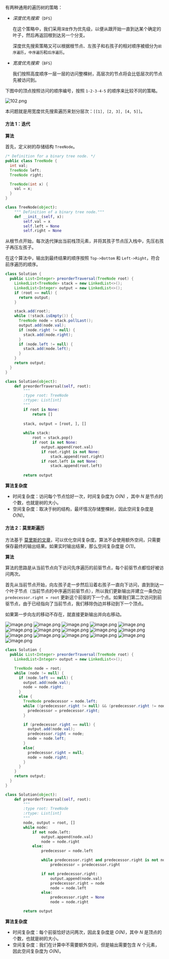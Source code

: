 有两种通用的遍历树的策略：

* *深度优先搜索*（`DFS`）

  在这个策略中，我们采用`深度`作为优先级，以便从跟开始一直到达某个确定的叶子，然后再返回根到达另一个分支。

  深度优先搜索策略又可以根据根节点、左孩子和右孩子的相对顺序被细分为`前序遍历`，`中序遍历`和`后序遍历`。

* *宽度优先搜索*（`BFS`）

  我们按照高度顺序一层一层的访问整棵树，高层次的节点将会比低层次的节点先被访问到。

下图中的顶点按照访问的顺序编号，按照 `1-2-3-4-5` 的顺序来比较不同的策略。

![102.png](https://pic.leetcode-cn.com/071065c80aaf44da930c7ccb2156b3eac6309d446eb36a376d6478d17cc2400f-102.png)


本问题就是用宽度优先搜索遍历来划分层次：`[[1], [2, 3], [4, 5]]`。

#### 方法 1：迭代

**算法**

首先，定义树的存储结构 `TreeNode`。

```Java []
/* Definition for a binary tree node. */
public class TreeNode {
  int val;
  TreeNode left;
  TreeNode right;

  TreeNode(int x) {
    val = x;
  }
}
```

```Python []
class TreeNode(object):
    """ Definition of a binary tree node."""
    def __init__(self, x):
        self.val = x
        self.left = None
        self.right = None
```

从根节点开始，每次迭代弹出当前栈顶元素，并将其孩子节点压入栈中，先压右孩子再压左孩子。

在这个算法中，输出到最终结果的顺序按照 `Top->Bottom` 和 `Left->Right`，符合前序遍历的顺序。

```Java []
class Solution {
  public List<Integer> preorderTraversal(TreeNode root) {
    LinkedList<TreeNode> stack = new LinkedList<>();
    LinkedList<Integer> output = new LinkedList<>();
    if (root == null) {
      return output;
    }

    stack.add(root);
    while (!stack.isEmpty()) {
      TreeNode node = stack.pollLast();
      output.add(node.val);
      if (node.right != null) {
        stack.add(node.right);
      }
      if (node.left != null) {
        stack.add(node.left);
      }
    }
    return output;
  }
}
```
```Python []
class Solution(object):
    def preorderTraversal(self, root):
        """
        :type root: TreeNode
        :rtype: List[int]
        """
        if root is None:
            return []
        
        stack, output = [root, ], []
        
        while stack:
            root = stack.pop()
            if root is not None:
                output.append(root.val)
                if root.right is not None:
                    stack.append(root.right)
                if root.left is not None:
                    stack.append(root.left)
        
        return output
```

**算法复杂度**

* 时间复杂度：访问每个节点恰好一次，时间复杂度为 *O(N)* ，其中 *N* 是节点的个数，也就是树的大小。
* 空间复杂度：取决于树的结构，最坏情况存储整棵树，因此空间复杂度是 *O(N)*。

#### 方法 2：莫里斯遍历

方法基于 [莫里斯的文章](https://www.sciencedirect.com/science/article/pii/0020019079900681)，可以优化空间复杂度。算法不会使用额外空间，只需要保存最终的输出结果。如果实时输出结果，那么空间复杂度是 *O(1)*。

**算法**

算法的思路是从当前节点向下访问先序遍历的前驱节点，每个前驱节点都恰好被访问两次。

首先从当前节点开始，向左孩子走一步然后沿着右孩子一直向下访问，直到到达一个叶子节点（当前节点的中序遍历前驱节点），所以我们更新输出并建立一条伪边 `predecessor.right = root` 更新这个前驱的下一个点。如果我们第二次访问到前驱节点，由于已经指向了当前节点，我们移除伪边并移动到下一个顶点。

如果第一步向左的移动不存在，就直接更新输出并向右移动。

 ![image.png](https://pic.leetcode-cn.com/af8aa01dc6b551be989b9d6e98fc78ccd6f5df1066fd7cf7b1c06e7201ef219b-image.png) ![image.png](https://pic.leetcode-cn.com/dc7b475d8243268d52922a65154d9d8e36e867b443b9bf505799963a03f39f3e-image.png) ![image.png](https://pic.leetcode-cn.com/7ebbe8ee238e1faf5ec2e8bd263297660620eefaeaad3e63270efc98be80a4dc-image.png) ![image.png](https://pic.leetcode-cn.com/61550b84f641c951d2930efd43aac9d425107c63bf0841c0ccf77c7f86a88541-image.png) ![image.png](https://pic.leetcode-cn.com/b0d587de344a331d28f747d168ead3d66ce5bc19e607a4d269c586cbba7f0156-image.png) ![image.png](https://pic.leetcode-cn.com/f59f2d3e28c4e171e0ffe313ef927c69c4e2b75c0c4539f96c8de80254d3e649-image.png) ![image.png](https://pic.leetcode-cn.com/c6c82174b8c26762759139b23b0c393f0f0df7f77389797f4af65be39c389d97-image.png) ![image.png](https://pic.leetcode-cn.com/a83c8633c8869ac7101b3e232b36717e0f37b8846b7e271209583ac68b477d96-image.png) ![image.png](https://pic.leetcode-cn.com/011548396d8eee967aee55dbe267d8b97c6ebd8e4fd2ab842254966b64fc660a-image.png) ![image.png](https://pic.leetcode-cn.com/8f7ede1bb13128af523a979788511714734689a3cb0587c2d9ae5242fcb227d0-image.png) ![image.png](https://pic.leetcode-cn.com/896e602444dbc2bafd34959ae310a2a436529ff26d68de3a6dc556a8dedea956-image.png) ![image.png](https://pic.leetcode-cn.com/c728f7c09fce71ed8c97fc2e58cacd4b9574da16cae903b4c391c536daa37907-image.png) ![image.png](https://pic.leetcode-cn.com/da8b53dbadab269c81615c69939fd871597ca9d3ee584b190dd258bbf5923f8a-image.png) ![image.png](https://pic.leetcode-cn.com/752b653f1df69a73824a51bdfbaff9a4dc2c4325ac5372775b562a273b609bf7-image.png) ![image.png](https://pic.leetcode-cn.com/6a4120b10aded4fc9db5d7d1526d55a613991c5c307e58fd35b8c8e76ef9f38a-image.png) ![image.png](https://pic.leetcode-cn.com/b7797837756c5f51c066221f0f3fa3669021c9426cda93862a15c9d3830b3219-image.png) 

```Java []
class Solution {
  public List<Integer> preorderTraversal(TreeNode root) {
    LinkedList<Integer> output = new LinkedList<>();

    TreeNode node = root;
    while (node != null) {
      if (node.left == null) {
        output.add(node.val);
        node = node.right;
      }
      else {
        TreeNode predecessor = node.left;
        while ((predecessor.right != null) && (predecessor.right != node)) {
          predecessor = predecessor.right;
        }

        if (predecessor.right == null) {
          output.add(node.val);
          predecessor.right = node;
          node = node.left;
        }
        else{
          predecessor.right = null;
          node = node.right;
        }
      }
    }
    return output;
  }
}
```

```Python []
class Solution(object):
    def preorderTraversal(self, root):
        """
        :type root: TreeNode
        :rtype: List[int]
        """
        node, output = root, []
        while node:  
            if not node.left: 
                output.append(node.val)
                node = node.right 
            else: 
                predecessor = node.left 

                while predecessor.right and predecessor.right is not node: 
                    predecessor = predecessor.right 

                if not predecessor.right:
                    output.append(node.val)
                    predecessor.right = node  
                    node = node.left  
                else:
                    predecessor.right = None
                    node = node.right         

        return output
```

**算法复杂度**

* 时间复杂度：每个前驱恰好访问两次，因此复杂度是 *O(N)*，其中 *N* 是顶点的个数，也就是树的大小。
* 空间复杂度：我们在计算中不需要额外空间，但是输出需要包含 *N* 个元素，因此空间复杂度为 *O(N)*。
